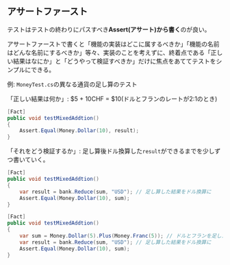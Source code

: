 ## アサートファースト
テストはテストの終わりにパスすべき**Assert(アサート)から書く**のが良い。

アサートファーストで書くと「機能の実装はどこに属するべきか」「機能の名前はどんな名前にするべきか」等々、実装のことを考えずに、終着点である「正しい結果はなにか」と「どうやって検証すべきか」だけに焦点をあててテストをシンプルにできる。

例: `MoneyTest.cs`の異なる通貨の足し算のテスト

「正しい結果は何か」: $5 + 10CHF = $10(ドルとフランのレートが2:1のとき)
```cs
[Fact]
public void testMixedAddtion()
{
    Assert.Equal(Money.Dollar(10), result);
}
```

「それをどう検証するか」: 足し算後ドル換算した`result`ができるまでを少しずつ書いていく。
```cs
[Fact]
public void testMixedAddtion()
{
    var result = bank.Reduce(sum, "USD"); // 足し算した結果をドル換算に
    Assert.Equal(Money.Dollar(10), sum);
}
```

```cs
[Fact]
public void testMixedAddtion()
{
    var sum = Money.Dollar(5).Plus(Money.Franc(5)); // ドルとフランを足したオブジェクトを作る
    var result = bank.Reduce(sum, "USD"); // 足し算した結果をドル換算に
    Assert.Equal(Money.Dollar(10), sum);
}
```